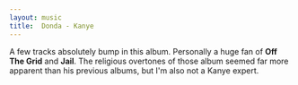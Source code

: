 ```yaml
---
layout: music
title:  Donda - Kanye
---
```


A few tracks absolutely bump in this album. Personally a huge fan of **Off The Grid** and **Jail**. The religious overtones of those album seemed far more apparent than his previous albums, but I'm also not a Kanye expert.